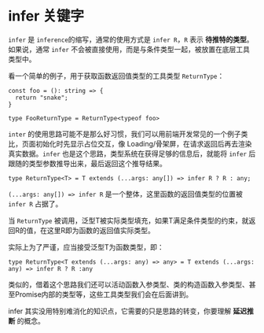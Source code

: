<!--
 * @Author: 
 * @Date: 2022-04-15 15:22:58
 * @LastEditors: Please set LastEditors
 * @LastEditTime: 2022-04-15 16:40:35
 * @FilePath: \tsBase\src\4：infer 关键字.md
 * @Description: 
 * 
 * Copyright (c) 2022 by 用户/公司名, All Rights Reserved. 
-->

# **infer 关键字**

`infer` 是 `inference`的缩写，通常的使用方式是 `infer R`，`R` 表示 **待推特的类型**。如果说，通常 `infer` 不会被直接使用，而是与条件类型一起，被放置在底层工具类型中。

看一个简单的例子，用于获取函数返回值类型的工具类型 `ReturnType`：
```
const foo = (): string => {
  return "snake";
}

type FooReturnType = ReturnType<typeof foo>
```

`inter` 的使用思路可能不是那么好习惯，我们可以用前端开发常见的一个例子类比，页面初始化时先显示占位交互，像 Loading/骨架屏，在请求返回后再去渲染真实数据。`infer` 也是这个思路，类型系统在获得足够的信息后，就能将 `infer` 后跟随的类型参数推导出来，最后返回这个推导结果。
```
type ReturnType<T> = T extends (...args: any[]) => infer R ? R : any;
```
`(...args: any[]) => infer R` 是一个整体，这里函数的返回值类型的位置被 `infer R` 占据了。

当 `ReturnType` 被调用，泛型T被实际类型填充，如果T满足条件类型的约束，就返回R的值，在这里R即为函数的返回值实际类型。

实际上为了严谨，应当接受泛型T为函数类型，即：
```
type ReturnType<T extends (...args: any) => any> = T extends (...args: any) => infer R ? R :any
```

类似的，借着这个思路我们还可以活动函数入参类型、类的构造函数入参类型、甚至Promise内部的类型等，这些工具类型我们会在后面讲到。

infer 其实没用特别难消化的知识点，它需要的只是思路的转变，你要理解 **延迟推断** 的概念。